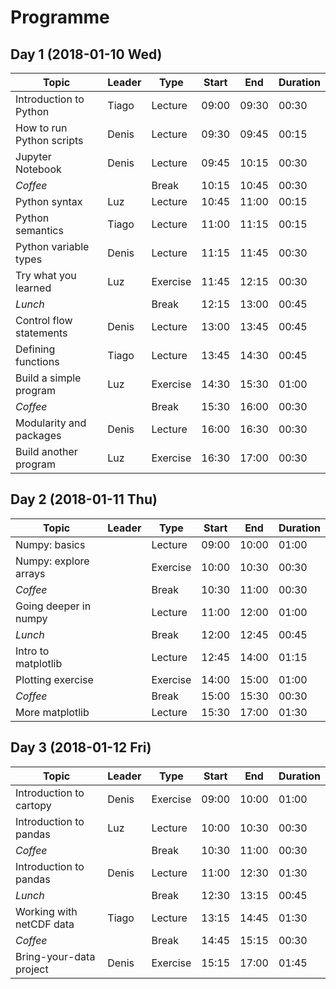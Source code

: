 # Programme
## Day 1 (2018-01-10 Wed)
| Topic                     | Leader | Type     | Start | End   | Duration |
|---------------------------|--------|----------|-------|-------|----------|
| Introduction to Python    | Tiago  | Lecture  | 09:00 | 09:30 | 00:30    |
| How to run Python scripts | Denis  | Lecture  | 09:30 | 09:45 | 00:15    |
| Jupyter Notebook          | Denis  | Lecture  | 09:45 | 10:15 | 00:30    |
| *Coffee*                  |        | Break    | 10:15 | 10:45 | 00:30    |
| Python syntax             | Luz    | Lecture  | 10:45 | 11:00 | 00:15    |
| Python semantics          | Tiago  | Lecture  | 11:00 | 11:15 | 00:15    |
| Python variable types     | Denis  | Lecture  | 11:15 | 11:45 | 00:30    |
| Try what you learned      | Luz    | Exercise | 11:45 | 12:15 | 00:30    |
| *Lunch*                   |        | Break    | 12:15 | 13:00 | 00:45    |
| Control flow statements   | Denis  | Lecture  | 13:00 | 13:45 | 00:45    |
| Defining functions        | Tiago  | Lecture  | 13:45 | 14:30 | 00:45    |
| Build a simple program    | Luz    | Exercise | 14:30 | 15:30 | 01:00    |
| *Coffee*                  |        | Break    | 15:30 | 16:00 | 00:30    |
| Modularity and packages   | Denis  | Lecture  | 16:00 | 16:30 | 00:30    |
| Build another program     | Luz    | Exercise | 16:30 | 17:00 | 00:30    |

## Day 2 (2018-01-11 Thu)
| Topic                     | Leader | Type     | Start | End   | Duration |
|---------------------------|--------|----------|-------|-------|----------|
| Numpy: basics             |        | Lecture  | 09:00 | 10:00 | 01:00    |
| Numpy: explore arrays     |        | Exercise | 10:00 | 10:30 | 00:30    |
| *Coffee*                  |        | Break    | 10:30 | 11:00 | 00:30    |
| Going deeper in numpy     |        | Lecture  | 11:00 | 12:00 | 01:00    |
| *Lunch*                   |        | Break    | 12:00 | 12:45 | 00:45    |
| Intro to matplotlib       |        | Lecture  | 12:45 | 14:00 | 01:15    |
| Plotting exercise         |        | Exercise | 14:00 | 15:00 | 01:00    |
| *Coffee*                  |        | Break    | 15:00 | 15:30 | 00:30    |
| More matplotlib           |        | Lecture  | 15:30 | 17:00 | 01:30    |

## Day 3 (2018-01-12 Fri)
| Topic                     | Leader | Type     | Start | End   | Duration |
|---------------------------|--------|----------|-------|-------|----------|
| Introduction to cartopy   | Denis  | Exercise | 09:00 | 10:00 | 01:00    |
| Introduction to pandas    | Luz    | Lecture  | 10:00 | 10:30 | 00:30    |
| *Coffee*                  |        | Break    | 10:30 | 11:00 | 00:30    |
| Introduction to pandas    | Denis  | Lecture  | 11:00 | 12:30 | 01:30    |
| *Lunch*                   |        | Break    | 12:30 | 13:15 | 00:45    |
| Working with netCDF data  | Tiago  | Lecture  | 13:15 | 14:45 | 01:30    |
| *Coffee*                  |        | Break    | 14:45 | 15:15 | 00:30    |
| Bring-your-data project   | Denis  | Exercise | 15:15 | 17:00 | 01:45    |
